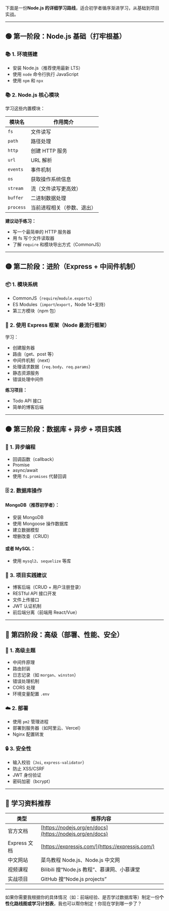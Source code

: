 下面是一份**Node.js 的详细学习路线**，适合初学者循序渐进学习，从基础到项目实战。

---

## 🟢 第一阶段：Node.js 基础（打牢根基）

### 📚 1. 环境搭建

* 安装 Node.js（推荐使用最新 LTS）
* 使用 `node` 命令行执行 JavaScript
* 使用 `npm` 和 `npx`

### 📚 2. Node.js 核心模块

学习这些内置模块：

| 模块名       | 作用简介          |
| --------- | ------------- |
| `fs`      | 文件读写          |
| `path`    | 路径处理          |
| `http`    | 创建 HTTP 服务    |
| `url`     | URL 解析        |
| `events`  | 事件机制          |
| `os`      | 获取操作系统信息      |
| `stream`  | 流（文件读写更高效）    |
| `buffer`  | 二进制数据处理       |
| `process` | 当前进程相关（参数、退出） |

**建议动手练习：**

* 写一个最简单的 HTTP 服务器
* 用 fs 写个文件读取器
* 了解 `require` 和模块导出方式（CommonJS）

---

## 🟡 第二阶段：进阶（Express + 中间件机制）

### 📦 1. 模块系统

* CommonJS（`require`/`module.exports`）
* ES Modules（`import`/`export`，Node 14+支持）
* 第三方模块（npm 包）

### 🚀 2. 使用 Express 框架（Node 最流行框架）

学习：

* 创建服务器
* 路由（get、post 等）
* 中间件机制（next）
* 处理请求数据（`req.body`、`req.params`）
* 静态资源服务
* 错误处理中间件

**练习项目：**

* Todo API 接口
* 简单的博客后端

---

## 🟠 第三阶段：数据库 + 异步 + 项目实践

### 🧱 1. 异步编程

* 回调函数（callback）
* Promise
* async/await
* 使用 `fs.promises` 代替回调

### 🗄️ 2. 数据库操作

#### MongoDB（推荐初学者）：

* 安装 MongoDB
* 使用 Mongoose 操作数据库
* 建立数据模型
* 增删改查（CRUD）

#### 或者 MySQL：

* 使用 `mysql2`、`sequelize` 等库

### 🧪 3. 项目实践建议

* 博客后端（CRUD + 用户注册登录）
* RESTful API 接口开发
* 文件上传接口
* JWT 认证机制
* 前后端分离（前端用 React/Vue）

---

## 🔴 第四阶段：高级（部署、性能、安全）

### 🧩 1. 高级主题

* 中间件原理
* 路由封装
* 日志记录（如 `morgan`、`winston`）
* 错误处理机制
* CORS 处理
* 环境变量配置 `.env`

### ☁️ 2. 部署

* 使用 `pm2` 管理进程
* 部署到服务器（如阿里云、Vercel）
* Nginx 配置转发

### 🔒 3. 安全性

* 输入校验（`Joi`, `express-validator`）
* 防止 XSS/CSRF
* JWT 身份验证
* 密码加密（bcrypt）

---

## 🔁 学习资料推荐

| 类型         | 推荐内容                                                     |
| ---------- | -------------------------------------------------------- |
| 官方文档       | [https://nodejs.org/en/docs](https://nodejs.org/en/docs) |
| Express 文档 | [https://expressjs.com/](https://expressjs.com/)         |
| 中文网站       | 菜鸟教程 Node.js、Node.js 中文网                                 |
| 视频课程       | Bilibili 搜“Node.js 教程”、慕课网、小慕课堂                          |
| 实战项目       | GitHub 搜“Node.js projects”                               |

---

如果你需要我根据你的具体情况（如：前端经验、是否学过数据库等）制定一份**个性化路线图或学习计划表**，我也可以帮你制定！你现在学到哪一步了？
